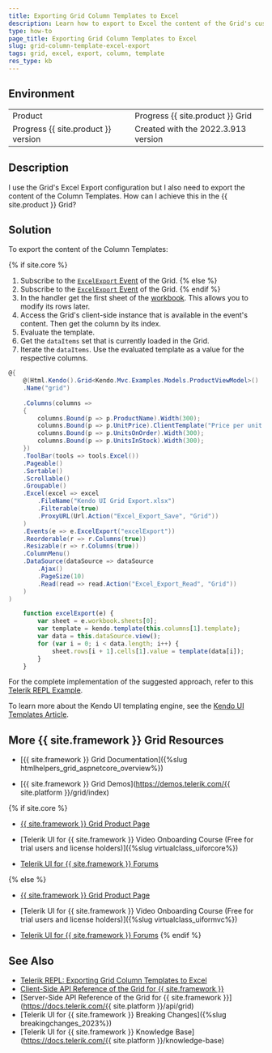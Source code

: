 ```yaml
---
title: Exporting Grid Column Templates to Excel
description: Learn how to export to Excel the content of the Grid's custom ColumnTemplates when using {{ site.product }}.
type: how-to
page_title: Exporting Grid Column Templates to Excel
slug: grid-column-template-excel-export 
tags: grid, excel, export, column, template
res_type: kb
---
```


## Environment
<table>
 <tr>
  <td>Product</td>
  <td>Progress {{ site.product }} Grid</td>
 </tr>
 <tr>
  <td>Progress {{ site.product }} version</td>
  <td>Created with the 2022.3.913 version</td>
 </tr>
</table>


## Description

I use the Grid's Excel Export configuration but I also need to export the content of the Column Templates. How can I achieve this in the {{ site.product }} Grid?

## Solution

To export the content of the Column Templates:

{% if site.core %}
1. Subscribe to the [`ExcelExport` Event](https://docs.telerik.com/aspnet-core/api/Kendo.Mvc.UI.Fluent/GridEventBuilder#excelexportsystemstring) of the Grid.
{% else %}
1. Subscribe to the [`ExcelExport` Event](https://docs.telerik.com/aspnet-mvc/api/Kendo.Mvc.UI.Fluent/GridEventBuilder#excelexportsystemstring)  of the Grid.
{% endif %}
1. In the handler get the first sheet of the [workbook](https://docs.telerik.com/kendo-ui/api/javascript/ooxml/workbook#configuration). This allows you to modify its rows later.
1. Access the Grid's client-side instance that is available in the event's content. Then get the column by its index.
1. Evaluate the template.
1. Get the `dataItems` set that is currently loaded in the Grid.
1. Iterate the `dataItems`. Use the evaluated template as a value for the respective columns.

```C#
@{
    @(Html.Kendo().Grid<Kendo.Mvc.Examples.Models.ProductViewModel>()
	.Name("grid")
	
	.Columns(columns =>
	{
		columns.Bound(p => p.ProductName).Width(300);
		columns.Bound(p => p.UnitPrice).ClientTemplate("Price per unit: #: kendo.format('{0:c}', UnitPrice) #").Width(300);
		columns.Bound(p => p.UnitsOnOrder).Width(300);
		columns.Bound(p => p.UnitsInStock).Width(300);
	})
	.ToolBar(tools => tools.Excel())
	.Pageable()
	.Sortable()
	.Scrollable()
	.Groupable()
	.Excel(excel => excel
		.FileName("Kendo UI Grid Export.xlsx")
		.Filterable(true)
		.ProxyURL(Url.Action("Excel_Export_Save", "Grid"))
	)
	.Events(e => e.ExcelExport("excelExport"))
	.Reorderable(r => r.Columns(true))
	.Resizable(r => r.Columns(true))
	.ColumnMenu()
	.DataSource(dataSource => dataSource
		.Ajax()
		.PageSize(10)
		.Read(read => read.Action("Excel_Export_Read", "Grid"))
	)
)
```
```JavaScript
    function excelExport(e) {
        var sheet = e.workbook.sheets[0];
        var template = kendo.template(this.columns[1].template);
        var data = this.dataSource.view();
        for (var i = 0; i < data.length; i++) {
            sheet.rows[i + 1].cells[1].value = template(data[i]);
        }
    } 
```

For the complete implementation of the suggested approach, refer to this [Telerik REPL Example](https://netcorerepl.telerik.com/GGajGWPJ51YAIs9257).

To learn more about the Kendo UI templating engine, see the [Kendo UI Templates Article](https://docs.telerik.com/kendo-ui/framework/templates/overview).

## More {{ site.framework }} Grid Resources

* [{{ site.framework }} Grid Documentation]({%slug htmlhelpers_grid_aspnetcore_overview%})

* [{{ site.framework }} Grid Demos](https://demos.telerik.com/{{ site.platform }}/grid/index)

{% if site.core %}
* [{{ site.framework }} Grid Product Page](https://www.telerik.com/aspnet-core-ui/grid)

* [Telerik UI for {{ site.framework }} Video Onboarding Course (Free for trial users and license holders)]({%slug virtualclass_uiforcore%})

* [Telerik UI for {{ site.framework }} Forums](https://www.telerik.com/forums/aspnet-core-ui)

{% else %}
* [{{ site.framework }} Grid Product Page](https://www.telerik.com/aspnet-mvc/grid)

* [Telerik UI for {{ site.framework }} Video Onboarding Course (Free for trial users and license holders)]({%slug virtualclass_uiformvc%})

* [Telerik UI for {{ site.framework }} Forums](https://www.telerik.com/forums/aspnet-mvc)
{% endif %}

## See Also

* [Telerik REPL: Exporting Grid Column Templates to Excel](https://netcorerepl.telerik.com/GGajGWPJ51YAIs9257)
* [Client-Side API Reference of the Grid for {{ site.framework }}](https://docs.telerik.com/kendo-ui/api/javascript/ui/grid)
* [Server-Side API Reference of the Grid for {{ site.framework }}](https://docs.telerik.com/{{ site.platform }}/api/grid)
* [Telerik UI for {{ site.framework }} Breaking Changes]({%slug breakingchanges_2023%})
* [Telerik UI for {{ site.framework }} Knowledge Base](https://docs.telerik.com/{{ site.platform }}/knowledge-base)
